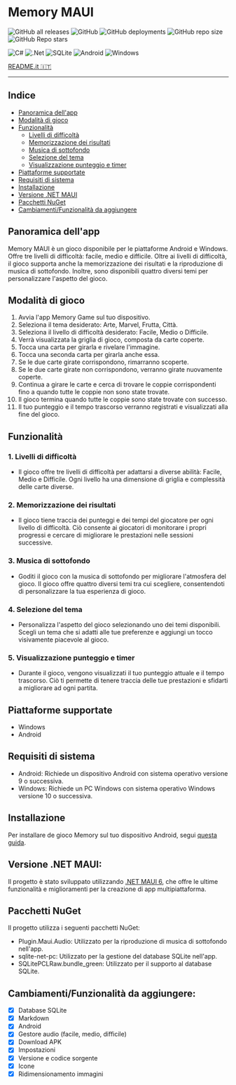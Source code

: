 # Memory MAUI

![GitHub all releases](https://img.shields.io/github/downloads/GiorgioCitterio/MemoryMAUI/total)
![GitHub](https://img.shields.io/github/license/GiorgioCitterio/MemoryMAUI)
![GitHub deployments](https://img.shields.io/github/deployments/GiorgioCitterio/MemoryMAUI/github-pages)
![GitHub repo size](https://img.shields.io/github/repo-size/GiorgioCitterio/MemoryMAUI)
![GitHub Repo stars](https://img.shields.io/github/stars/GiorgioCitterio/MemoryMAUI)

![C#](https://img.shields.io/badge/c%23-%23239120.svg?style=for-the-badge&logo=c-sharp&logoColor=white)
![.Net](https://img.shields.io/badge/.NET-5C2D91?style=for-the-badge&logo=.net&logoColor=white)
![SQLite](https://img.shields.io/badge/sqlite-%2307405e.svg?style=for-the-badge&logo=sqlite&logoColor=white)
![Android](https://img.shields.io/badge/Android-3DDC84?style=for-the-badge&logo=android&logoColor=white)
![Windows](https://img.shields.io/badge/Windows-0078D6?style=for-the-badge&logo=windows&logoColor=white)

<a href="https://github.com/GiorgioCitterio/MemoryMAUI/blob/master/README.it.md">README.it 🇮🇹</a>

---

## Indice
- <a href="#appoverview">Panoramica dell'app</a>
- <a href="#gameplay">Modalità di gioco</a>
- <a href="#features">Funzionalità</a>
  - <a href="#difflvl">Livelli di difficoltà</a>
  - <a href="#resstor">Memorizzazione dei risultati</a>
  - <a href="#backmus">Musica di sottofondo</a>
  - <a href="#theme">Selezione del tema</a>
  - <a href="#timer">Visualizzazione punteggio e timer</a>
- <a href="#platforms">Piattaforme supportate</a>
- <a href="#sysreq">Requisiti di sistema</a>
- <a href="#installation">Installazione</a>
- <a href="#mauiversion">Versione .NET MAUI</a>
- <a href="#nuget">Pacchetti NuGet</a>
- <a href="#todo">Cambiamenti/Funzionalità da aggiungere</a>

## Panoramica dell'app <a name="appoverview"></a>
Memory MAUI è un gioco disponibile per le piattaforme Android e Windows. Offre tre livelli di difficoltà: facile, medio e difficile. Oltre ai livelli di difficoltà, il gioco supporta anche la memorizzazione dei risultati e la riproduzione di musica di sottofondo. Inoltre, sono disponibili quattro diversi temi per personalizzare l'aspetto del gioco.

## Modalità di gioco <a name="gameplay"></a>
1. Avvia l'app Memory Game sul tuo dispositivo.
2. Seleziona il tema desiderato: Arte, Marvel, Frutta, Città.
3. Seleziona il livello di difficoltà desiderato: Facile, Medio o Difficile.
4. Verrà visualizzata la griglia di gioco, composta da carte coperte.
5. Tocca una carta per girarla e rivelare l'immagine.
6. Tocca una seconda carta per girarla anche essa.
7. Se le due carte girate corrispondono, rimarranno scoperte.
8. Se le due carte girate non corrispondono, verranno girate nuovamente coperte.
9. Continua a girare le carte e cerca di trovare le coppie corrispondenti fino a quando tutte le coppie non sono state trovate.
10. Il gioco termina quando tutte le coppie sono state trovate con successo.
11. Il tuo punteggio e il tempo trascorso verranno registrati e visualizzati alla fine del gioco.

## Funzionalità <a name="features"></a>
### 1. Livelli di difficoltà <a name="difflvl"></a>
- Il gioco offre tre livelli di difficoltà per adattarsi a diverse abilità: Facile, Medio e Difficile. Ogni livello ha una dimensione di griglia e complessità delle carte diverse.
### 2. Memorizzazione dei risultati <a name="resstor"></a>
- Il gioco tiene traccia dei punteggi e dei tempi del giocatore per ogni livello di difficoltà. Ciò consente ai giocatori di monitorare i propri progressi e cercare di migliorare le prestazioni nelle sessioni successive.
### 3. Musica di sottofondo <a name="backmus"></a>
- Goditi il gioco con la musica di sottofondo per migliorare l'atmosfera del gioco. Il gioco offre quattro diversi temi tra cui scegliere, consentendoti di personalizzare la tua esperienza di gioco.
### 4. Selezione del tema <a name="theme"></a>
- Personalizza l'aspetto del gioco selezionando uno dei temi disponibili. Scegli un tema che si adatti alle tue preferenze e aggiungi un tocco visivamente piacevole al gioco.
### 5. Visualizzazione punteggio e timer <a name="timer"></a>
- Durante il gioco, vengono visualizzati il tuo punteggio attuale e il tempo trascorso. Ciò ti permette di tenere traccia delle tue prestazioni e sfidarti a migliorare ad ogni partita.

## Piattaforme supportate <a name="platforms"></a>
- Windows
- Android

## Requisiti di sistema <a name="sysreq"></a>
- Android: Richiede un dispositivo Android con sistema operativo versione 9 o successiva.
- Windows: Richiede un PC Windows con sistema operativo Windows versione 10 o successiva.

## Installazione <a name="installation"></a>
Per installare de gioco Memory sul tuo dispositivo Android, segui [questa guida](https://github.com/GiorgioCitterio/MemoryMAUI/wiki).

## Versione .NET MAUI: <a name="mauiversion"></a>
Il progetto è stato sviluppato utilizzando [.NET MAUI 6](https://learn.microsoft.com/en-us/dotnet/maui/what-is-maui?view=net-maui-6.0), che offre le ultime funzionalità e miglioramenti per la creazione di app multipiattaforma.

## Pacchetti NuGet <a name="nuget"></a>
Il progetto utilizza i seguenti pacchetti NuGet:
- Plugin.Maui.Audio: Utilizzato per la riproduzione di musica di sottofondo nell'app.
- sqlite-net-pc: Utilizzato per la gestione del database SQLite nell'app.
- SQLitePCLRaw.bundle_green: Utilizzato per il supporto al database SQLite.
  
## Cambiamenti/Funzionalità da aggiungere: <a name="todo"></a>
- [x] Database SQLite
- [x] Markdown
- [x] Android
- [x] Gestore audio (facile, medio, difficile)
- [x] Download APK
- [x] Impostazioni
- [x] Versione e codice sorgente
- [x] Icone
- [x] Ridimensionamento immagini
